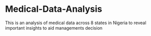 # Medical-Data-Analysis
This is an analysis of medical data across 8 states in Nigeria to reveal important insights to aid managements decision
